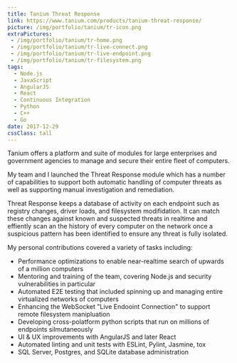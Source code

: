 ```yaml
---
title: Tanium Threat Response
link: https://www.tanium.com/products/tanium-threat-response/
picture: /img/portfolio/tanium/tr-icon.png
extraPictures:
 - /img/portfolio/tanium/tr-home.png
 - /img/portfolio/tanium/tr-live-connect.png
 - /img/portfolio/tanium/tr-live-endpoint.png
 - /img/portfolio/tanium/tr-filesystem.png
tags: 
  - Node.js
  - JavaScript
  - AngularJS
  - React
  - Continuous Integration
  - Python
  - C++
  - Go
date: 2017-12-29
cssClass: tall
---
```


Tanium offers a platform and suite of modules for large enterprises and government agencies to manage and secure their entire fleet of computers.

My team and I launched the Threat Response module which has a number of capabilities to support both automatic handling of computer threats as well as supporting manual investigation and remediation.

Threat Response keeps a database of activity on each endpoint such as registry changes, driver loads, and filesystem modifidation. It can match these changes against known and suspected threats in realtime and effiently scan an the history of every computer on the network once a suspicious pattern has been identified to ensure any threat is fully isolated.

My personal contributions covered a variety of tasks including:

* Performance optimizations to enable near-realtime search of upwards of a million computers
* Mentoring and training of the team, covering Node.js and security vulnerabilities in particular
* Automated E2E testing that included spinning up and managing entire virtualized networks of computers
* Enhancing the WebSocket "Live Endooint Connection" to support remote filesystem manipluation
* Developing cross-polatform python scripts that run on millions of endpoints silmutaneously
* UI & UX improvements with AngularJS and later React
* Automated linting and unit tests with ESLint, Pylint, Jasmine, tox
* SQL Server, Postgres, and SQLite database administration
